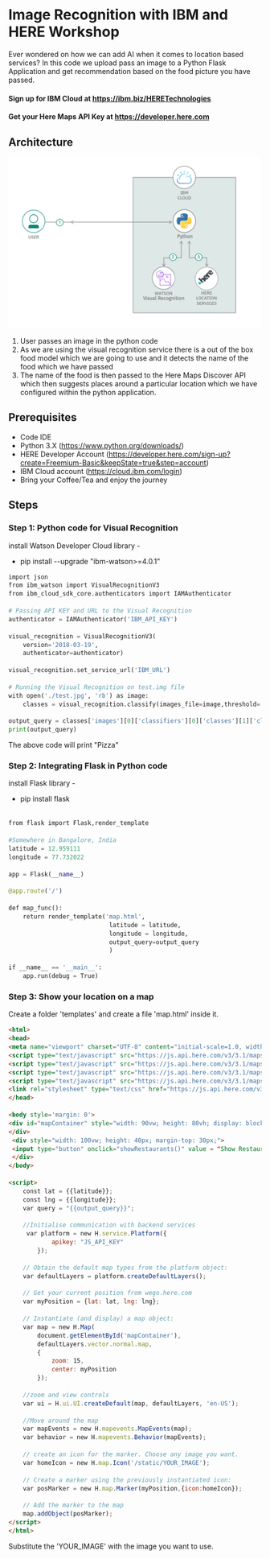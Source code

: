 # Image Recognition with IBM and HERE Workshop

Ever wondered on how we can add AI when it comes to location based services? In this code we upload pass an image to a Python Flask Application and get recommendation based on the food picture you have passed.

#### Sign up for IBM Cloud at https://ibm.biz/HERETechnologies
#### Get your Here Maps API Key at https://developer.here.com

## Architecture

![Arch](/images/AI_Location_Sol_Arch.png)

1. User passes an image in the python code
1. As we are using the visual recognition service there is a out of the box food model which we are going to use and it detects the name of the food which we have passed
1. The name of the food is then passed to the Here Maps Discover API which then suggests places around a particular location which we have configured within the python application.

## Prerequisites

- Code IDE
- Python 3.X (https://www.python.org/downloads/)
- HERE Developer Account (https://developer.here.com/sign-up?create=Freemium-Basic&keepState=true&step=account)
- IBM Cloud account (https://cloud.ibm.com/login)
- Bring your Coffee/Tea and enjoy the journey 

## Steps

### Step 1: Python code for Visual Recognition

install Watson Developer Cloud library -
- pip install --upgrade "ibm-watson>=4.0.1"

```python
import json 
from ibm_watson import VisualRecognitionV3 
from ibm_cloud_sdk_core.authenticators import IAMAuthenticator 

# Passing API KEY and URL to the Visual Recognition 
authenticator = IAMAuthenticator('IBM_API_KEY') 

visual_recognition = VisualRecognitionV3( 
    version='2018-03-19', 
    authenticator=authenticator) 

visual_recognition.set_service_url('IBM_URL')  

# Running the Visual Recognition on test.img file 
with open('./test.jpg', 'rb') as image:  
    classes = visual_recognition.classify(images_file=image,threshold='0.6',classifier_ids='food').get_result() 

output_query = classes['images'][0]['classifiers'][0]['classes'][1]['class'] 
print(output_query)  
```
The above code will print "Pizza"

### Step 2: Integrating Flask in Python code

install Flask library -
- pip install flask

```python

from flask import Flask,render_template  

#Somewhere in Bangalore, India 
latitude = 12.959111 
longitude = 77.732022 

app = Flask(__name__) 

@app.route('/') 

def map_func(): 
    return render_template('map.html', 
                            latitude = latitude, 
                            longitude = longitude, 
                            output_query=output_query 
                            ) 

if __name__ == '__main__': 
    app.run(debug = True)
```

### Step 3: Show your location on a map

Create a folder 'templates' and create a file 'map.html' inside it.

```html
<html>   
<head>   
<meta name="viewport" charset="UTF-8" content="initial-scale=1.0, width=device-width" />
<script type="text/javascript" src="https://js.api.here.com/v3/3.1/mapsjs-core.js"></script> 
<script type="text/javascript" src="https://js.api.here.com/v3/3.1/mapsjs-service.js"></script> 
<script type="text/javascript" src="https://js.api.here.com/v3/3.1/mapsjs-ui.js"></script> 
<script type="text/javascript" src="https://js.api.here.com/v3/3.1/mapsjs-mapevents.js"></script> 
<link rel="stylesheet" type="text/css" href="https://js.api.here.com/v3/3.1/mapsjs-ui.css"/> 
</head> 

<body style='margin: 0'> 
<div id="mapContainer" style="width: 90vw; height: 80vh; display: block; margin: 0 auto; border: solid 2px black; margin-top: 10px;" >
</div> 
 <div style="width: 100vw; height: 40px; margin-top: 30px;"> 
 <input type="button" onclick="showRestaurants()" value = "Show Restaurants" style="width: 200px; height: 30px; border: 2px solid black; display: block; margin: 0 auto; margin-top: 20px;"> 
 </div>
</body> 

<script>    
    const lat = {{latitude}}; 
    const lng = {{longitude}}; 
    var query = "{{output_query}}"; 

    //Initialise communication with backend services 
     var platform = new H.service.Platform({ 
            apikey: "JS_API_KEY"    
        }); 

    // Obtain the default map types from the platform object: 
    var defaultLayers = platform.createDefaultLayers(); 

    // Get your current position from wego.here.com 
    var myPosition = {lat: lat, lng: lng}; 

    // Instantiate (and display) a map object: 
    var map = new H.Map( 
        document.getElementById('mapContainer'), 
        defaultLayers.vector.normal.map, 
        { 
            zoom: 15, 
            center: myPosition 
        }); 

    //zoom and view controls 
    var ui = H.ui.UI.createDefault(map, defaultLayers, 'en-US'); 

    //Move around the map 
    var mapEvents = new H.mapevents.MapEvents(map); 
    var behavior = new H.mapevents.Behavior(mapEvents); 

    // create an icon for the marker. Choose any image you want. 
    var homeIcon = new H.map.Icon('/static/YOUR_IMAGE');  

    // Create a marker using the previously instantiated icon: 
    var posMarker = new H.map.Marker(myPosition,{icon:homeIcon}); 

    // Add the marker to the map  
    map.addObject(posMarker);    
</script>
</html>
```
Substitute the 'YOUR_IMAGE' with the image you want to use.